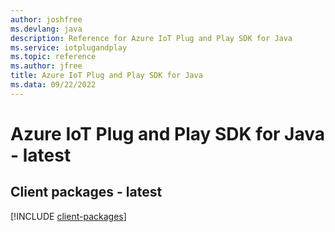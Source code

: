 ```yaml
---
author: joshfree
ms.devlang: java
description: Reference for Azure IoT Plug and Play SDK for Java
ms.service: iotplugandplay
ms.topic: reference
ms.author: jfree
title: Azure IoT Plug and Play SDK for Java
ms.data: 09/22/2022
---
```

# Azure IoT Plug and Play SDK for Java - latest

## Client packages - latest
[!INCLUDE [client-packages](iot-plug-and-play-client-index.md)]